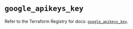 # `google_apikeys_key`

Refer to the Terraform Registry for docs: [`google_apikeys_key`](https://registry.terraform.io/providers/hashicorp/google-beta/5.22.0/docs/resources/google_apikeys_key).
